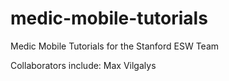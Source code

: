 # medic-mobile-tutorials
Medic Mobile Tutorials for the Stanford ESW Team

Collaborators include: Max Vilgalys